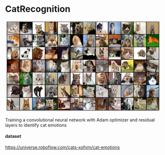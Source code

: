 # CatRecognition

![plot image](./githubfiles/plot.png)

Training a convolutional neural network with Adam optimizer and residual layers to identify cat emotions


#### dataset

https://universe.roboflow.com/cats-xofvm/cat-emotions